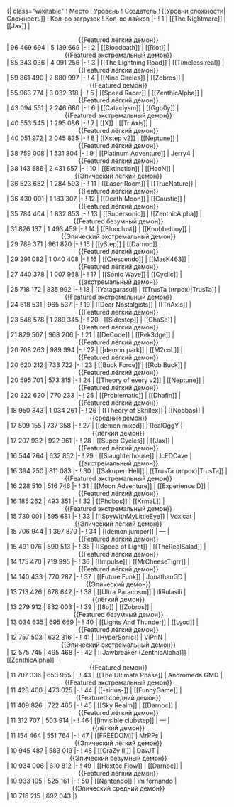 {| class="wikitable"
! Место
! Уровень
! Создатель
! [[Уровни сложности|Сложность]]
! Кол-во загрузок
! Кол-во лайков
|-
! 1
| [[The Nightmare]]
| [[Jax]]
| <center>{{Featured лёгкий демон}}</center>
| 96 469 694
| 5 139 669
|-
! 2
| [[Bloodbath]]
| [[Riot]]
| <center>{{Featured экстремальный демон}}</center>
| 85 343 036
| 4 091 256
|-
! 3
| [[The Lightning Road]]
| [[Timeless real]]
| <center>{{Featured лёгкий демон}}</center>
| 59 861 490
| 2 880 997
|-
! 4
| [[Nine Circles]]
| [[Zobros]]
| <center>{{Featured демон}}</center>
| 55 963 774
| 3 032 318
|-
! 5
| [[Speed Racer]]
| [[ZenthicAlpha]]
| <center>{{Featured лёгкий демон}}</center>
| 43 094 551
| 2 246 680
|-
! 6
| [[Cataclysm]]
| [[Ggb0y]]
| <center>{{Featured экстремальный демон}}</center>
| 40 553 545
| 1 295 086
|-
! 7
| [[X]]
| [[TriAxis]]
| <center>{{Featured лёгкий демон}}</center>
| 40 051 972
| 2 045 835
|-
! 8
| [[Xstep v2]]
| [[Neptune]]
| <center>{{Featured лёгкий демон}}</center>
| 38 759 008
| 1 531 804
|-
! 9
| [[Platinum Adventure]]
| Jerry4
| <center>{{Featured лёгкий демон}}</center>
| 38 143 586
| 2 431 657
|-
! 10
| [[Extinction]]
| [[HaoN]]
| <center>{{Эпический лёгкий демон}}</center>
| 36 523 682
| 1 284 593
|-
! 11
| [[Laser Room]]
| [[TrueNature]]
| <center>{{Featured лёгкий демон}}</center>
| 36 430 001
| 1 183 307
|-
! 12
| [[Death Moon]]
| [[Caustic]]
| <center>{{Featured лёгкий демон}}</center>
| 35 784 404
| 1 832 853
|-
! 13
| [[Supersonic]]
| [[ZenthicAlpha]]
| <center>{{Featured безумный демон}}</center>
| 31 826 137
| 1 493 459
|-
! 14
| [[Bloodlust]]
| [[Knobbelboy]]
| <center>{{Эпический экстремальный демон}}</center>
| 29 789 371
| 961 820
|-
! 15
| [[yStep]]
| [[Darnoc]]
| <center>{{Featured лёгкий демон}}</center>
| 29 291 082
| 1 040 408
|-
! 16
| [[Crescendo]]
| [[MasK463]]
| <center>{{Featured лёгкий демон}}</center>
| 27 440 378
| 1 007 968
|-
! 17
| [[Sonic Wave]]
| [[Cyclic]]
| <center>{{экстремальный демон}}</center>
| 25 718 172
| 835 992
|-
! 18
| [[Yatagarasu]]
| [[TrusTa (игрок)|TrusTa]]
| <center>{{Featured экстремальный демон}}</center>
| 24 618 531
| 965 537
|-
! 19
| [[Dear Nostalgists]]
| [[TriAxis]]
| <center>{{Featured лёгкий демон}}</center>
| 23 548 578
| 1 289 345
|-
! 20
| [[Sidestep]]
| [[ChaSe]]
| <center>{{Featured лёгкий демон}}</center>
| 21 829 507
| 968 206
|-
! 21
| [[DeCode]]
| [[Rek3dge]]
| <center>{{Featured лёгкий демон}}</center>
| 20 708 263
| 989 994
|-
! 22
| [[demon park]]
| [[M2coL]]
| <center>{{Featured лёгкий демон}}</center>
| 20 620 212
| 733 722
|-
! 23
| [[Buck Force]]
| [[Rob Buck]]
| <center>{{Featured лёгкий демон}}</center>
| 20 595 701
| 573 815
|-
! 24
| [[Theory of every v2]]
| [[Neptune]]
| <center>{{Featured лёгкий демон}}</center>
| 20 222 620
| 770 233
|-
! 25
| [[Problematic]]
| [[Dhafin]]
| <center>{{Featured лёгкий демон}}</center>
| 18 950 343
| 1 034 261
|-
! 26
| [[Theory of Skrillex]]
| [[Noobas]]
| <center>{{средний демон}}</center>
| 17 509 155
| 737 358
|-
! 27
| [[demon mixed]]
| RealOggY
| <center>{{лёгкий демон}}</center>
| 17 207 932
| 922 961
|-
! 28
| [[Super Cycles]]
| [[Jax]]
| <center>{{Featured лёгкий демон}}</center>
| 16 544 264
| 632 852
|-
! 29
| [[Slaughterhouse]]
| IcEDCave
| <center>{{экстремальный демон}}</center>
| 16 394 250
| 811 083
|-
! 30
| [[Sakupen Hell]]
| [[TrusTa (игрок)|TrusTa]]
| <center>{{Featured экстремальный демон}}</center>
| 16 228 510
| 516 746
|-
! 31
| [[Moon Adventure]]
| [[Experience D]]
| <center>{{Featured лёгкий демон}}</center>
| 16 185 262
| 493 351
|-
! 32
| [[Phobos]]
| [[KrmaL]]
| <center>{{Featured экстремальный демон}}</center>
| 15 730 001
| 595 681
|-
! 33
| [[iSpyWithMyLittleEye]]
| Voxicat
| <center>{{Эпический лёгкий демон}}</center>
| 15 706 944
| 1 397 870
|-
! 34
| [[demon jumper]]
| —
| <center>{{Featured лёгкий демон}}</center>
| 15 491 076
| 590 513
|-
! 35
| [[Speed of Light]]
| [[TheRealSalad]]
| <center>{{Featured лёгкий демон}}</center>
| 14 175 470
| 719 995
|-
! 36
| [[Impulse]]
| [[MrCheeseTigrr]]
| <center>{{Featured лёгкий демон}}</center>
| 14 140 433
| 770 287
|-
! 37
| [[Future Funk]]
| JonathanGD
| <center>{{Эпический демон}}</center>
| 13 713 426
| 678 642
|-
! 38
| [[Ultra Paracosm]]
| iIiRulasiIi
| <center>{{лёгкий демон}}</center>
| 13 279 912
| 832 003
|-
! 39
| [[8o]]
| [[Zobros]]
| <center>{{Featured безумный демон}}</center>
| 13 034 635
| 695 669
|-
! 40
| [[Lights And Thunder]]
| [[Lyod]]
| <center>{{Featured лёгкий демон}}</center>
| 12 757 503
| 632 316
|-
! 41
| [[HyperSonic]]
| ViPriN
| <center>{{Эпический экстремальный демон}}</center>
| 12 575 745
| 495 468
|-
! 42
| [[Jawbreaker (ZenthicAlpha)]]
| [[ZenthicAlpha]]
| <center>{{Featured демон}}</center>
| 11 707 336
| 653 955
|-
! 43
| [[The Ultimate Phase]]
| Andromeda GMD
| <center>{{Featured экстремальный демон}}</center>
| 11 428 400
| 473 025
|-
! 44
| [[-sirius-]]
| [[FunnyGame]]
| <center>{{Featured средний демон}}</center>
| 11 409 826
| 722 465
|-
! 45
| [[Sky Realm]]
| [[Darnoc]]
| <center>{{Featured лёгкий демон}}</center>
| 11 312 707
| 503 914
|-
! 46
| [[invisible clubstep]]
| —
| <center>{{лёгкий демон}}</center>
| 11 154 464
| 551 764
|-
! 47
| [[FREEDOM]]
| MrPPs
| <center>{{Эпический лёгкий демон}}</center>
| 10 945 487
| 583 019
|-
! 48
| [[CraZy III]]
| DavJT
| <center>{{Эпический безумный демон}}</center>
| 10 934 006
| 610 812
|-
! 49
| [[Hextec Flow]]
| [[Darnoc]]
| <center>{{Featured лёгкий демон}}</center>
| 10 933 105
| 525 161
|-
! 50
| [[Nantendo]]
| im fernando
| <center>{{Эпический средний демон}}</center>
| 10 716 215
| 692 043
|}